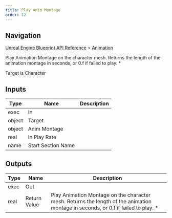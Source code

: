 ```yaml
---
title: Play Anim Montage
order: 12
---
```

## Navigation

[Unreal Engine Blueprint API Reference](https://dev.epicgames.com/documentation/en-us/unreal-engine/BlueprintAPI) > [Animation](https://dev.epicgames.com/documentation/en-us/unreal-engine/BlueprintAPI/Animation)

Play Animation Montage on the character mesh. Returns the length of the animation montage in seconds, or 0.f if failed to play. \*

Target is Character

## Inputs

| Type | Name | Description |
| --- | --- | --- |
| exec | In |  |
| object | Target |  |
| object | Anim Montage |  |
| real | In Play Rate |  |
| name | Start Section Name |  |

## Outputs

| Type | Name | Description |
| --- | --- | --- |
| exec | Out |  |
| real | Return Value | Play Animation Montage on the character mesh. Returns the length of the animation montage in seconds, or 0.f if failed to play. * |
